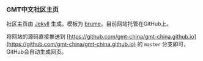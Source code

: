 ### GMT中文社区主页

社区主页由 [Jekyll](https://jekyllrb.com/) 生成，模板为 [brume](https://github.com/aigarsdz/brume)。目前网站托管在GitHub上。

将网站的源码直接推送到 [https://github.com/gmt-china/gmt-china.github.io](https://github.com/gmt-china/gmt-china.github.io) 的 `master` 分支即可，GitHub会自动生成网页。